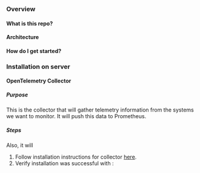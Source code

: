 ### Overview

#### What is this repo?

#### Architecture

#### How do I get started?

### Installation on server

#### OpenTelemetry Collector

##### Purpose

This is the collector that will gather telemetry information from the systems we want to monitor.
It will push this data to Prometheus.

##### Steps

Also, it will
1. Follow installation instructions for collector [here](https://opentelemetry.io/docs/collector/installation/\#linux).
2. Verify installation was successful with :
```

```
